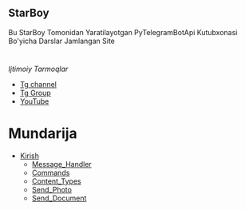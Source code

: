 ##  StarBoy
Bu StarBoy Tomonidan Yaratilayotgan PyTelegramBotApi Kutubxonasi Bo'yicha Darslar Jamlangan Site
# # 
*Ijtimoiy Tarmoqlar*

* [Tg channel](t.me/StarBot_Telegram)
* [Tg Group](t.me/StarBoy_Groups)
* [YouTube](salom)

# Mundarija # 
* [Kirish](#Kirish)
  * [Message_Handler](#message_handler)
  * [Commands](#Commands)
  * [Content_Types](#Content_Types)
  * [Send_Photo](#Send_Photo)
  * [Send_Document](#Send_Document)
  
